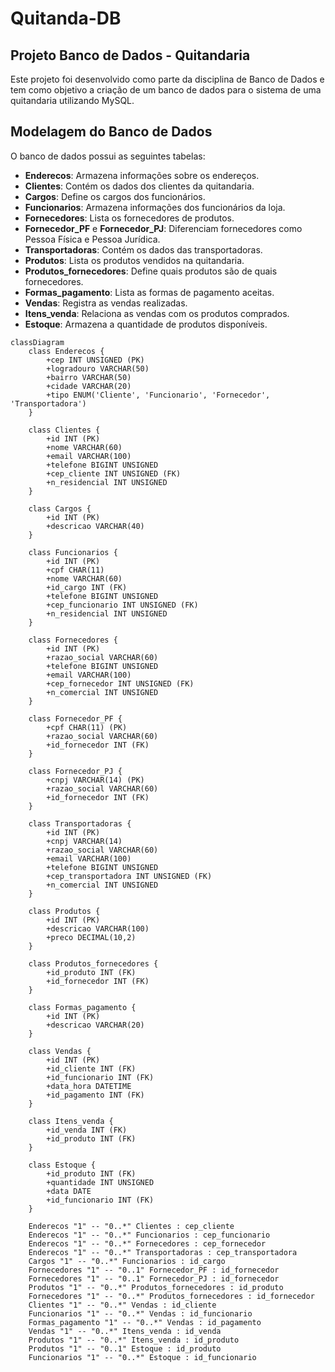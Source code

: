 # Quitanda-DB

## Projeto Banco de Dados - Quitandaria

Este projeto foi desenvolvido como parte da disciplina de Banco de Dados e tem como objetivo a criação de um banco de dados para o sistema de uma quitandaria utilizando MySQL.

## Modelagem do Banco de Dados

O banco de dados possui as seguintes tabelas:

- **Enderecos**: Armazena informações sobre os endereços.
- **Clientes**: Contém os dados dos clientes da quitandaria.
- **Cargos**: Define os cargos dos funcionários.
- **Funcionarios**: Armazena informações dos funcionários da loja.
- **Fornecedores**: Lista os fornecedores de produtos.
- **Fornecedor_PF** e **Fornecedor_PJ**: Diferenciam fornecedores como Pessoa Física e Pessoa Jurídica.
- **Transportadoras**: Contém os dados das transportadoras.
- **Produtos**: Lista os produtos vendidos na quitandaria.
- **Produtos_fornecedores**: Define quais produtos são de quais fornecedores.
- **Formas_pagamento**: Lista as formas de pagamento aceitas.
- **Vendas**: Registra as vendas realizadas.
- **Itens_venda**: Relaciona as vendas com os produtos comprados.
- **Estoque**: Armazena a quantidade de produtos disponíveis.

```mermaid
classDiagram
    class Enderecos {
        +cep INT UNSIGNED (PK)
        +logradouro VARCHAR(50)
        +bairro VARCHAR(50)
        +cidade VARCHAR(20)
        +tipo ENUM('Cliente', 'Funcionario', 'Fornecedor', 'Transportadora')
    }

    class Clientes {
        +id INT (PK)
        +nome VARCHAR(60)
        +email VARCHAR(100)
        +telefone BIGINT UNSIGNED
        +cep_cliente INT UNSIGNED (FK)
        +n_residencial INT UNSIGNED
    }

    class Cargos {
        +id INT (PK)
        +descricao VARCHAR(40)
    }

    class Funcionarios {
        +id INT (PK)
        +cpf CHAR(11)
        +nome VARCHAR(60)
        +id_cargo INT (FK)
        +telefone BIGINT UNSIGNED
        +cep_funcionario INT UNSIGNED (FK)
        +n_residencial INT UNSIGNED
    }

    class Fornecedores {
        +id INT (PK)
        +razao_social VARCHAR(60)
        +telefone BIGINT UNSIGNED
        +email VARCHAR(100)
        +cep_fornecedor INT UNSIGNED (FK)
        +n_comercial INT UNSIGNED
    }

    class Fornecedor_PF {
        +cpf CHAR(11) (PK)
        +razao_social VARCHAR(60)
        +id_fornecedor INT (FK)
    }

    class Fornecedor_PJ {
        +cnpj VARCHAR(14) (PK)
        +razao_social VARCHAR(60)
        +id_fornecedor INT (FK)
    }

    class Transportadoras {
        +id INT (PK)
        +cnpj VARCHAR(14)
        +razao_social VARCHAR(60)
        +email VARCHAR(100)
        +telefone BIGINT UNSIGNED
        +cep_transportadora INT UNSIGNED (FK)
        +n_comercial INT UNSIGNED
    }

    class Produtos {
        +id INT (PK)
        +descricao VARCHAR(100)
        +preco DECIMAL(10,2)
    }

    class Produtos_fornecedores {
        +id_produto INT (FK)
        +id_fornecedor INT (FK)
    }

    class Formas_pagamento {
        +id INT (PK)
        +descricao VARCHAR(20)
    }

    class Vendas {
        +id INT (PK)
        +id_cliente INT (FK)
        +id_funcionario INT (FK)
        +data_hora DATETIME
        +id_pagamento INT (FK)
    }

    class Itens_venda {
        +id_venda INT (FK)
        +id_produto INT (FK)
    }

    class Estoque {
        +id_produto INT (FK)
        +quantidade INT UNSIGNED
        +data DATE
        +id_funcionario INT (FK)
    }

    Enderecos "1" -- "0..*" Clientes : cep_cliente
    Enderecos "1" -- "0..*" Funcionarios : cep_funcionario
    Enderecos "1" -- "0..*" Fornecedores : cep_fornecedor
    Enderecos "1" -- "0..*" Transportadoras : cep_transportadora
    Cargos "1" -- "0..*" Funcionarios : id_cargo
    Fornecedores "1" -- "0..1" Fornecedor_PF : id_fornecedor
    Fornecedores "1" -- "0..1" Fornecedor_PJ : id_fornecedor
    Produtos "1" -- "0..*" Produtos_fornecedores : id_produto
    Fornecedores "1" -- "0..*" Produtos_fornecedores : id_fornecedor
    Clientes "1" -- "0..*" Vendas : id_cliente
    Funcionarios "1" -- "0..*" Vendas : id_funcionario
    Formas_pagamento "1" -- "0..*" Vendas : id_pagamento
    Vendas "1" -- "0..*" Itens_venda : id_venda
    Produtos "1" -- "0..*" Itens_venda : id_produto
    Produtos "1" -- "0..1" Estoque : id_produto
    Funcionarios "1" -- "0..*" Estoque : id_funcionario
```
